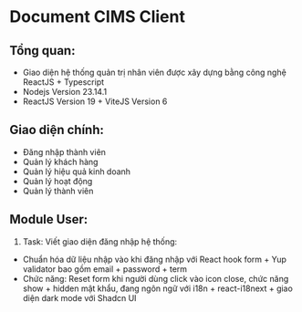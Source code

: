 # Document CIMS Client

## Tổng quan:

- Giao diện hệ thống quản trị nhân viên được xây dựng bằng công nghệ ReactJS + Typescript
- Nodejs Version 23.14.1
- ReactJS Version 19 + ViteJS Version 6

## Giao diện chính:

- Đăng nhập thành viên
- Quản lý khách hàng
- Quản lý hiệu quả kinh doanh
- Quản lý hoạt động
- Quản lý thành viên

## Module User:

1. Task: Viết giao diện đăng nhập hệ thống:

- Chuẩn hóa dữ liệu nhập vào khi đăng nhập với React hook form + Yup validator bao gồm email + password + term
- Chức năng: Reset form khi người dùng click vào icon close, chức năng show + hidden mật khẩu, đang ngôn ngữ với i18n + react-i18next + giao diện dark mode với Shadcn UI
